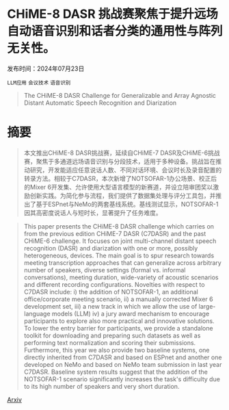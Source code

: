 # CHiME-8 DASR 挑战赛聚焦于提升远场自动语音识别和话者分类的通用性与阵列无关性。

发布时间：2024年07月23日

`LLM应用` `会议技术` `语音识别`

> The CHiME-8 DASR Challenge for Generalizable and Array Agnostic Distant Automatic Speech Recognition and Diarization

# 摘要

> 本文推出CHiME-8 DASR挑战赛，延续自CHiME-7 DASR及CHiME-6挑战赛，聚焦于多通道远场语音识别与分段技术，适用于多种设备。挑战旨在推动研究，开发能适应任意说话人数、不同对话环境、会议时长及录音配置的转录方法。相较于C7DASR，本次新增了NOTSOFAR-1办公场景、校正后的Mixer 6开发集、允许使用大型语言模型的新赛道，并设立陪审团奖以激励创新实践。为简化参与流程，我们提供了数据集处理与评分工具包，并推出了基于ESPnet与NeMo的两套基线系统。基线测试显示，NOTSOFAR-1因其高密度说话人与短时长，显著提升了任务难度。

> This paper presents the CHiME-8 DASR challenge which carries on from the previous edition CHiME-7 DASR (C7DASR) and the past CHiME-6 challenge. It focuses on joint multi-channel distant speech recognition (DASR) and diarization with one or more, possibly heterogeneous, devices. The main goal is to spur research towards meeting transcription approaches that can generalize across arbitrary number of speakers, diverse settings (formal vs. informal conversations), meeting duration, wide-variety of acoustic scenarios and different recording configurations. Novelties with respect to C7DASR include: i) the addition of NOTSOFAR-1, an additional office/corporate meeting scenario, ii) a manually corrected Mixer 6 development set, iii) a new track in which we allow the use of large-language models (LLM) iv) a jury award mechanism to encourage participants to explore also more practical and innovative solutions. To lower the entry barrier for participants, we provide a standalone toolkit for downloading and preparing such datasets as well as performing text normalization and scoring their submissions. Furthermore, this year we also provide two baseline systems, one directly inherited from C7DASR and based on ESPnet and another one developed on NeMo and based on NeMo team submission in last year C7DASR. Baseline system results suggest that the addition of the NOTSOFAR-1 scenario significantly increases the task's difficulty due to its high number of speakers and very short duration.

[Arxiv](https://arxiv.org/abs/2407.16447)